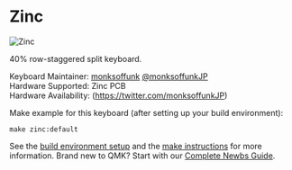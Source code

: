 Zinc
===

![Zinc](https://i.imgur.com/vxlpWkD.jpg)

40% row-staggered split keyboard.

Keyboard Maintainer: [monksoffunk](https://github.com/monksoffunk/) [@monksoffunkJP](https://twitter.com/monksoffunkJP)  
Hardware Supported: Zinc PCB  
Hardware Availability: (https://twitter.com/monksoffunkJP)

Make example for this keyboard (after setting up your build environment):

    make zinc:default


See the [build environment setup](https://docs.qmk.fm/#/getting_started_build_tools) and the [make instructions](https://docs.qmk.fm/#/getting_started_make_guide) for more information. Brand new to QMK? Start with our [Complete Newbs Guide](https://docs.qmk.fm/#/newbs).

